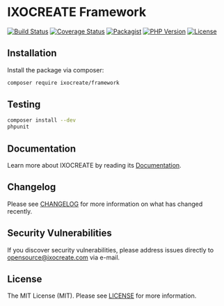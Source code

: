 # IXOCREATE Framework

[![Build Status](https://travis-ci.com/ixocreate/framework.svg?branch=master)](https://travis-ci.com/ixocreate/framework)
[![Coverage Status](https://coveralls.io/repos/github/ixocreate/framework/badge.svg?branch=master)](https://coveralls.io/github/ixocreate/framework?branch=master)
[![Packagist](https://img.shields.io/packagist/v/ixocreate/framework.svg)](https://packagist.org/packages/ixocreate/framework)
[![PHP Version](https://img.shields.io/packagist/php-v/ixocreate/framework.svg)](https://packagist.org/packages/ixocreate/framework)
[![License](https://img.shields.io/github/license/ixocreate/framework.svg)](LICENSE)

## Installation

Install the package via composer:

```sh
composer require ixocreate/framework
```

## Testing

```sh
composer install --dev
phpunit
```

## Documentation

Learn more about IXOCREATE by reading its [Documentation](https://ixocreate.github.io/).

## Changelog

Please see [CHANGELOG](CHANGELOG.md) for more information on what has changed recently.

## Security Vulnerabilities

If you discover security vulnerabilities, please address issues directly to opensource@ixocreate.com via e-mail.

## License

The MIT License (MIT). Please see [LICENSE](LICENSE) for more information.
